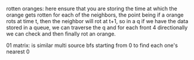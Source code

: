 rotten oranges:
here ensure that you are storing the time at which the orange gets rotten for each of the neighbors, the point being if a orange rots at time t, then the neighbor will rot at t+1, so in a q if we have the data stored in a queue, we can traverse the q and for each front 4 directionally we can check and then finally rot an orange.


01 matrix:
is similar multi source bfs starting from 0 to find each one's nearest 0

